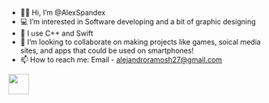 - 👋🏽 Hi, I’m @AlexSpandex
- 💻 I’m interested in Software developing and a bit of graphic designing
- 🤖 I use C++ and Swift
- 👾 I’m looking to collaborate on making projects like games, soical media sites, and apps that could be used on smartphones!
- 📫 How to reach me: Email - alejandroramosh27@gmail.com

<img src="[https://media.giphy.com/media/vFKqnCdLPNOKc/giphy.gif](https://64.media.tumblr.com/tumblr_me1qpg2uLz1r3smugo1_250.gif)" width="40" height="40" />

<!---
AlexSpandex/AlexSpandex is a ✨ special ✨ repository because its `README.md` (this file) appears on your GitHub profile.
You can click the Preview link to take a look at your changes.
--->

